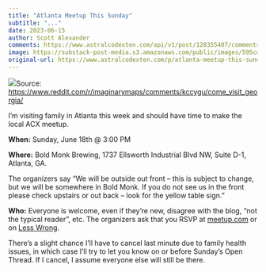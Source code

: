 ```yaml
---
title: "Atlanta Meetup This Sunday"
subtitle: "..."
date: 2023-06-15
author: Scott Alexander
comments: https://www.astralcodexten.com/api/v1/post/128355407/comments?&all_comments=true
image: https://substack-post-media.s3.amazonaws.com/public/images/595cd896-b289-4dfa-87cb-4eb002df3731_1400x933.jpeg
original-url: https://www.astralcodexten.com/p/atlanta-meetup-this-sunday
---
```

[![](https://substackcdn.com/image/fetch/w_1456,c_limit,f_auto,q_auto:good,fl_progressive:steep/https%3A%2F%2Fsubstack-post-media.s3.amazonaws.com%2Fpublic%2Fimages%2F2a29e2e9-6168-4042-b1d1-52c856c73c32_741x767.png)](https://www.reddit.com/r/imaginarymaps/comments/kccygu/come_visit_georgia/)Source: <https://www.reddit.com/r/imaginarymaps/comments/kccygu/come_visit_georgia/>

I’m visiting family in Atlanta this week and should have time to make the local ACX meetup. 

**When:** Sunday, June 18th @ 3:00 PM

**Where:** Bold Monk Brewing, 1737 Ellsworth Industrial Blvd NW, Suite D-1,  
Atlanta, GA. 

The organizers say “We will be outside out front – this is subject to change, but we will be somewhere in Bold Monk. If you do not see us in the front please check upstairs or out back – look for the yellow table sign.”

**Who:** Everyone is welcome, even if they’re new, disagree with the blog, “not the typical reader”, etc. The organizers ask that you RSVP at [meetup.com](https://www.meetup.com/acx-atlanta/events/293918319/) or on [Less Wrong](https://www.lesswrong.com/events/MZBC6dv6ky5igSm5L/the-june-2023-acx-atlanta-will-feature-scott-alexander).

There’s a slight chance I’ll have to cancel last minute due to family health issues, in which case I’ll try to let you know on or before Sunday’s Open Thread. If I cancel, I assume everyone else will still be there.
